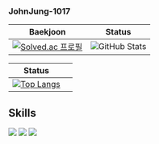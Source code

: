 ### JohnJung-1017

|Baekjoon | Status |
|------------------|-------------|
| [![Solved.ac 프로필](http://mazassumnida.wtf/api/generate_badge?boj=jone885)](https://solved.ac/jone885) | ![GitHub Stats](https://github-readme-stats.vercel.app/api?username=JohnJung-1017&show_icons=true&theme=transparent) |

|Status |  |
|------------------|-------------|
| [![Top Langs](https://github-readme-stats.vercel.app/api/top-langs/?username=JohnJung-1017)](https://github.com/anuraghazra/github-readme-stats) |  |

## Skills
  <img src="https://img.shields.io/badge/React-61DAFB?style=for-the-badge&logo=React&logoColor=white">
  <img src="https://img.shields.io/badge/JavaScript-F7DF1E?style=for-the-badge&logo=JavaScript&logoColor=white">
  <img src="https://img.shields.io/badge/python-3776AB?style=for-the-badge&logo=JavaScript&logoColor=white">
